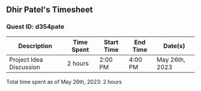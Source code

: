 ## Dhir Patel's Timesheet
### Quest ID: d354pate

| Description | Time Spent | Start Time | End Time | Date(s) |
| ----- | ----- | ----- | ----- | ----- |
| Project Idea Discussion | 2 hours | 2:00 PM | 4:00 PM | May 26th, 2023 |

Total time spent as of May 26th, 2023: 2 hours
